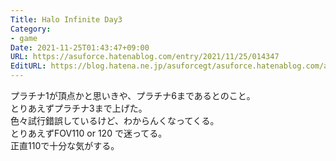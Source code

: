 ```yaml
---
Title: Halo Infinite Day3
Category:
- game
Date: 2021-11-25T01:43:47+09:00
URL: https://asuforce.hatenablog.com/entry/2021/11/25/014347
EditURL: https://blog.hatena.ne.jp/asuforcegt/asuforce.hatenablog.com/atom/entry/13574176438036290042
---
```


プラチナ1が頂点かと思いきや、プラチナ6まであるとのこと。  
とりあえずプラチナ3まで上げた。  
色々試行錯誤しているけど、わからんくなってくる。  
とりあえずFOV110 or 120 で迷ってる。  
正直110で十分な気がする。 
